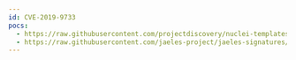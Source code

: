 ```yaml
---
id: CVE-2019-9733
pocs:
  - https://raw.githubusercontent.com/projectdiscovery/nuclei-templates/master/cves/2019/CVE-2019-9733.yaml
  - https://raw.githubusercontent.com/jaeles-project/jaeles-signatures/master/cves/artifactory-improper-authorization-cve-2019-9733.yaml
---
```

